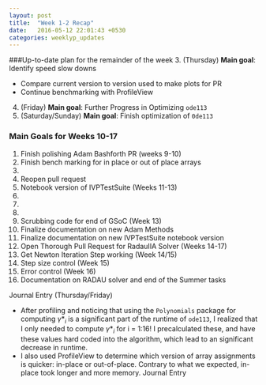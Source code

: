 ```yaml
---
layout: post
title:  "Week 1-2 Recap"
date:   2016-05-12 22:01:43 +0530
categories: weeklyp_updates
---
```


###Up-to-date plan for the remainder of the week
3. (Thursday) __Main goal__: Identify speed slow downs 
  + Compare current version to version used to make plots for PR
  + Continue benchmarking with ProfileView
4. (Friday) __Main goal__: Further Progress in Optimizing `ode113`
5. (Saturday/Sunday) __Main goal__: Finish optimization of `0de113`


### Main Goals for Weeks 10-17
1. Finish polishing Adam Bashforth PR (weeks 9-10)
  1. Finish bench marking for in place or out of place arrays
  2.
  3. Reopen pull request
2. Notebook version of IVPTestSuite (Weeks 11-13) 
  1.
  2.
  3.
4. Scrubbing code for end of GSoC (Week 13)
  1. Finalize documentation on new Adam Methods
  2. Finalize documentation on new IVPTestSuite notebook version
3. Open Thorough Pull Request for RadauIIA Solver (Weeks 14-17)
  1. Get Newton Iteration Step working (Week 14/15)
  2. Step size control (Week 15)
  3. Error control (Week 16)
  4. Documentation on RADAU solver and end of the Summer tasks

Journal Entry (Thursday/Friday)
- After profiling and noticing that using the `Polynomials` package for computing $\gamma*_i$ is a significant part of the runtime of `ode113`, I realized that I only needed to compute $\gamma*_i$ for i = 1:16! I precalculated these, and have these values hard coded into the algorithm, which lead to an significant decrease in runtime. 
- I also used ProfileView to determine which version of array assignments is quicker: in-place or out-of-place. Contrary to what we expected, in-place took longer and more memory. 
Journal Entry 
